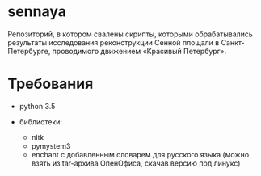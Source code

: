 # sennaya
Репозиторий, в котором свалены скрипты, которыми обрабатывались результаты исследования реконструкции Сенной площали в Санкт-Петербурге, проводимого движением «Красивый Петербург».

# Требования

* python 3.5

* библиотеки: 
  * nltk
  * pymystem3
  * enchant с добавленным словарем для русского языка (можно взять из tar-архива ОпенОфиса, скачав версию под линукс)
